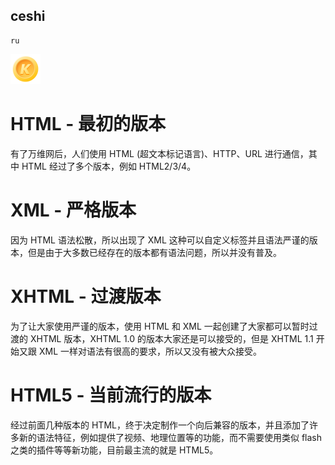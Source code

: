 ## ceshi
```
ru
```
![alt 属性文本](./Kafuicon@2x.png)

# HTML - 最初的版本
有了万维网后，人们使用 HTML (超文本标记语言)、HTTP、URL 进行通信，其中 HTML 经过了多个版本，例如 HTML2/3/4。



# XML - 严格版本
因为 HTML 语法松散，所以出现了 XML 这种可以自定义标签并且语法严谨的版本，但是由于大多数已经存在的版本都有语法问题，所以并没有普及。
# XHTML - 过渡版本
为了让大家使用严谨的版本，使用 HTML 和 XML 一起创建了大家都可以暂时过渡的 XHTML 版本，XHTML 1.0 的版本大家还是可以接受的，但是 XHTML 1.1 开始又跟 XML 一样对语法有很高的要求，所以又没有被大众接受。
# HTML5 - 当前流行的版本
经过前面几种版本的 HTML，终于决定制作一个向后兼容的版本，并且添加了许多新的语法特征，例如提供了视频、地理位置等的功能，而不需要使用类似 flash 之类的插件等等新功能，目前最主流的就是 HTML5。
